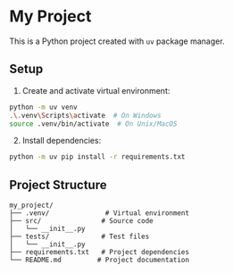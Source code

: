 # My Project

This is a Python project created with `uv` package manager.

## Setup

1. Create and activate virtual environment:
```bash
python -m uv venv
.\.venv\Scripts\activate  # On Windows
source .venv/bin/activate  # On Unix/MacOS
```

2. Install dependencies:
```bash
python -m uv pip install -r requirements.txt
```

## Project Structure

```
my_project/
├── .venv/              # Virtual environment
├── src/               # Source code
│   └── __init__.py
├── tests/             # Test files
│   └── __init__.py
├── requirements.txt   # Project dependencies
└── README.md         # Project documentation
``` 